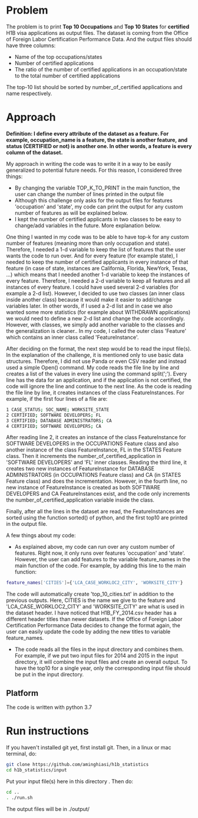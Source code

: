 # Problem
The problem is to print **Top 10 Occupations** and **Top 10 States** for **certified** H1B visa applications as output files. The dataset is coming from the Office of Foreign Labor Certification Performance Data. And the output files should have three columns:
- Name of the top occupations/states
- Number of certified applications
- The ratio of the number of certified applications in an occupation/state to the total number of certified applications

The top-10 list should be sorted by number_of_certified applications and name respectively. 
# Approach
**Definition: I define every attribute of the dataset as a feature. For example, occupation_name is a feature, the state is another feature, and status (CERTIFIED or not) is another one. In other words, a feature is every column of the dataset.**

My approach in writing the code was to write it in a way to be easily generalized to potential future needs. For this reason, I considered three things:
- By changing the variable TOP_K_TO_PRINT in the main function, the user can change the number of lines printed in the output file
- Although this challenge only asks for the output files for features 'occupation' and 'state', my code can print the output for any custom number of features as will be explained below.
- I kept the number of certified applicants in two classes to be easy to change/add variables in the future. More explanation below.

One thing I wanted in my code was to be able to have top-k for any custom number of features (meaning more than only occupation and state). Therefore, I needed a 1-d variable to keep the list of features that the user wants the code to run over. And for every feature (for example state), I needed to keep the number of certified applicants in every instance of that feature (in case of state, instances are California, Florida, NewYork, Texas, ...) which means that I needed another 1-d variable to keep the instances of every feature. Therefore, I needed a 2-d variable to keep all features and all instances of every feature. I could have used several 2-d variables (for example a 2-d list). However, I decided to use two classes (an inner class inside another class) because it would make it easier to add/change variables later. In other words, if I used a 2-d list and in case we also wanted some more statistics (for example about WITHDRAWN applications) we would need to define a new 2-d list and change the code accordingly. However, with classes, we simply add another variable to the classes and the generalization is cleaner.. In my code, I called the outer class 'Feature' which contains an inner class called 'FeatureInstance'.

After deciding on the format, the next step would be to read the input file(s). In the explanation of the challenge, it is mentioned only to use basic data structures. Therefore, I did not use Panda or even CSV reader and instead used a simple Open() command. My code reads the file line by line and creates a list of the values in every line using the command split(';'). Every line has the data for an application, and if the application is not certified, the code will ignore the line and continue to the next line. As the code is reading the file line by line, it creates instances of the class FeatureInstances. For example, if the first four lines of a file are:

```bash
1 CASE_STATUS; SOC_NAME; WORKSITE_STATE
2 CERTIFIED; SOFTWARE DEVELOPERS; FL
3 CERTIFIED; DATABASE ADMINISTRATORS; CA
4 CERTIFIED; SOFTWARE DEVELOPERS; CA
```

After reading line 2, it creates an instance of the class FeatureInstance for SOFTWARE DEVELOPERS in the OCCUPATIONS Feature class and also another instance of the class FeatureInstance, FL in the STATES Feature class. Then it increments the number_of_certified_application in 'SOFTWARE DEVELOPERS' and 'FL' inner classes. Reading the third line, it creates two new instances of FeatureInstance for DATABASE ADMINISTRATORS (in OCCUPATIONS Feature class) and CA (in STATES Feature class) and does the incrementation. However, in the fourth line, no new instance of FeatureInstance is created as both SOFTWARE DEVELOPERS and CA FeatureInstances exist, and the code only increments the number_of_certified_application variable inside the class. 

Finally, after all the lines in the dataset are read, the FeatureInstances are sorted using the function sorted() of python, and the first top10 are printed in the output file. 

A few things about my code:
- As explained above, my code can run over any custom number of features. Right now, it only runs over features 'occupation' and 'state'. However, the user can add features to the variable feature_names in the main function of the code. For example, by adding this line to the main function:
```bash
feature_names['CITIES']={'LCA_CASE_WORKLOC2_CITY', 'WORKSITE_CITY'}
```
The code will automatically create 'top_10_cities.txt' in addition to the previous outputs. Here, CITIES is the name we give to the feature and 'LCA_CASE_WORKLOC2_CITY' and 'WORKSITE_CITY' are what is used in the dataset header. I have noticed that H1B_FY_2014.csv header has a different header titles than newer datasets. If the Office of Foreign Labor Certification Performance Data decides to change the format again, the user can easily update the code by adding the new titles to variable feature_names.
- The code reads all the files in the input directory and combines them. For example, if we put two input files for 2014 and 2015 in the input directory, it will combine the input files and create an overall output. To have the top10 for a single year, only the corresponding input file should be put in the input directory.
## Platform
The code is written with python 3.7
# Run instructions
If you haven't installed git yet, first install git. Then, in a linux or mac terminal, do: 
```bash
git clone https://github.com/aminghiasi/h1b_statistics 
cd h1b_statistics/input
```
Put your input file(s) here in this directory . Then do: 
```bash
cd ..
. ./run.sh
```
The output files will be in ./output/

